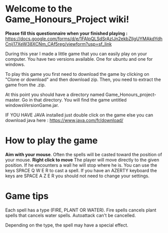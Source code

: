 # Welcome to the Game_Honours_Project wiki!


**Please fill this questionnaire when your finished playing :** https://docs.google.com/forms/d/e/1FAIpQLSdSrAzlJn2ekbZlIgUYMAkdYdhCnij17XeW38XCNm_CAf5reg/viewform?usp=sf_link

During this year I made a little game that you can easily play on your computer. You have two versions available. One for ubuntu and one for windows.  

To play this game you first need to download the game by clicking on "Clone or download" and then download zip. 
Then, you need to extract the game from the .zip.

At this point you should have a directory named Game_Honours_project-master. Go in that directory. You will find the game untitled windowsVersionGame.jar.

IF YOU HAVE JAVA installed just double click on the game 
else 
you can download java here : 
https://www.java.com/fr/download/

# How to play the game

**Aim with your mouse**. Often the spells will be casted toward the position of your mouse.
**Right click to move** The player will move directly to the given position. If he encounters a wall he will stop where he is. 
You can use the keys SPACE Q W E R to cast a spell. If you have an AZERTY keyboard the keys are SPACE A Z E R you should not need to change your settings. 

# Game tips

Each spell has a type (FIRE, PLANT OR WATER). Fire spells cancels plant spells that cancels water spells. Autoattack can't be cancelled. 

Depending on the type, the spell may have a special effect.
